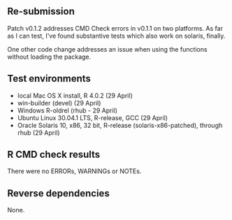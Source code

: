 ## Re-submission
Patch v0.1.2 addresses CMD Check errors in v0.1.1 on two platforms. As far as I can test, I've found substantive tests which also work on solaris, finally.

One other code change addresses an issue when using the functions without loading the package.

## Test environments

* local Mac OS X install, R 4.0.2 (29 April)
* win-builder (devel)   (29 April)
* Windows R-oldrel (rhub - 29 April)
* Ubuntu Linux 30.04.1 LTS, R-release, GCC (29 April)
* Oracle Solaris 10, x86, 32 bit, R-release (solaris-x86-patched), through rhub (29 April)

## R CMD check results
There were no ERRORs, WARNINGs or NOTEs.

## Reverse dependencies

None.


